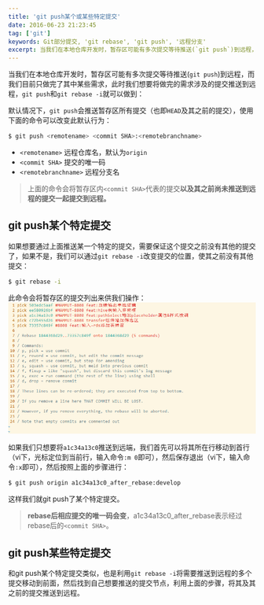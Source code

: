 ```yaml
---
title: 'git push某个或某些特定提交'
date: 2016-06-23 21:23:45
tag: ['git']
keywords: Git部分提交, 'git rebase', 'git push', '远程分支'
excerpt: 当我们在本地仓库开发时，暂存区可能有多次提交等待推送(`git push`)到远程，而我们目前只做完了其中某些需求，此时我们想要将做完的需求涉及的提交推送到远程，`git push`和`git rebase -i`就可以做到。
---
```


当我们在本地仓库开发时，暂存区可能有多次提交等待推送(`git push`)到远程，而我们目前只做完了其中某些需求，此时我们想要将做完的需求涉及的提交推送到远程，`git push`和`git rebase -i`就可以做到：

默认情况下，`git push`会推送暂存区所有提交（也即`HEAD`及其之前的提交），使用下面的命令可以改变此默认行为：

```bash
$ git push <remotename> <commit SHA>:<remotebranchname>
```

- `<remotename>`        远程仓库名，默认为`origin`
- `<commit SHA>`        提交的唯一码
- `<remotebranchname>`  远程分支名

> 上面的命令会将暂存区内`<commit SHA>`代表的提交**以及其之前尚未推送到远程的提交一起提交到远程。**

## git push某个特定提交

如果想要通过上面推送某一个特定的提交，需要保证这个提交之前没有其他的提交了，如果不是，我们可以通过`git rebase -i`改变提交的位置，使其之前没有其他提交：

```bash
$ git rebase -i
```

此命令会将暂存区的提交列出来供我们操作：![git rebase -i结果图](/img/posts/gitrebasei.png)

如果我们只想要将`a1c34a13c0`推送到远端，我们首先可以将其所在行移动到首行（vi下，光标定位到当前行，输入命令`:m 0`即可），然后保存退出（vi下，输入命令`:x`即可），然后按照上面的步骤进行：

```bash
$ git push origin a1c34a13c0_after_rebase:develop
```

这样我们就git push了某个特定提交。

> **rebase后相应提交的唯一码会变**，a1c34a13c0_after_rebase表示经过rebase后的`<commit SHA>`。

## git push某些特定提交

和git push某个特定提交类似，也是利用`git rebase -i`将需要推送到远程的多个提交移动到前面，然后找到自己想要推送的提交节点，利用上面的步骤，将其及其之前的提交推送到远程。
